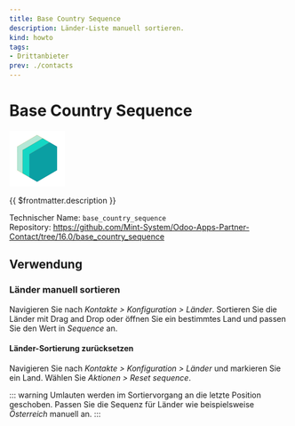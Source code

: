 ```yaml
---
title: Base Country Sequence
description: Länder-Liste manuell sortieren.
kind: howto
tags:
- Drittanbieter
prev: ./contacts
---
```

# Base Country Sequence
![icon_oms_box](attachments/icons_odoo_mint_system.png)

{{ $frontmatter.description }}

Technischer Name: `base_country_sequence`\
Repository: <https://github.com/Mint-System/Odoo-Apps-Partner-Contact/tree/16.0/base_country_sequence>

## Verwendung

### Länder manuell sortieren

Navigieren Sie nach *Kontakte > Konfiguration > Länder*. Sortieren Sie die Länder mit Drag and Drop oder öffnen Sie ein bestimmtes Land und passen Sie den Wert in *Sequence*  an.

#### Länder-Sortierung zurücksetzen

Navigieren Sie nach *Kontakte > Konfiguration > Länder* und markieren Sie ein Land. Wählen Sie *Aktionen > Reset sequence*.

::: warning
Umlauten werden im Sortiervorgang an die letzte Position geschoben. Passen Sie die Sequenz für Länder wie beispielsweise *Österreich* manuell an.
:::